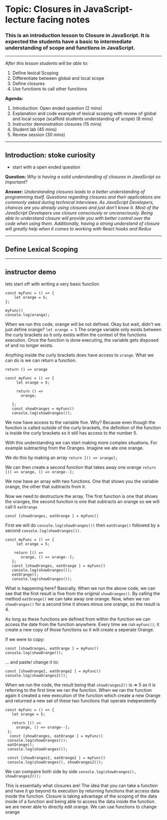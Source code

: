 # Topic: Closures in JavaScript- lecture facing notes 


### This is an introduction lesson to __Closure in JavaScript__. It is expected the students have a basic to intermediate understanding of scope and functions in JavaScript. 
---
*After this lesson students will be able to:*
1. Define lexical Scoping
2. Differentiate between global and local scope
3. Define closures 
4. Use functions to call other functions 

__Agenda:__
1. Introduction: Open ended question (2 mins)
2. Explanation and code example of lexical scoping with review of global and local scope (scaffold students understanding of scope) (8 mins)
3. Instructor demonstration closures (15 mins)
4. Student lab (45 mins)
5. Review session (30 mins)

---

## Introduction: stoke curiosity
- start with a open ended question 

__Question:__  *Why is having a solid understanding of closures in JavaScript so important?*

__Answer:__  *Understanding closures leads to a better understanding of programming itself. Questions regarding closures and their applications are commonly asked during technical interviews. As JavaScript Developers, chances are you already using closures and just don't know it. Most of the JavaScript Developers use closure consciously or unconsciously. Being able to understand closure will provide you with better control over the code when using them. Additionally, having a strong understand of closure will greatly help when it comes to working with React hooks and Redux* 

---
## Define Lexical Scoping

---
## instructor demo 
lets start off with writing a very basic function
```
const myFunc = () => {
    let orange = 5;
};
 
myFunc()
console.log(orange);
```
 
When we run this code, orange will be not defined. 
Okay but wait, didn't we just define orange?
`let orange = 5` 
The orange variable only exists between the curly brackets so it only exists within the context of the functions execution. Once the function is done executing, the variable gets disposed of and no longer exists.
 
Anything inside the curly brackets does have access to `orange`. What we can do is we can return a function. 

```
return () => orange
 
const myFunc = () => {
     let orange = 5;
 
     return () =>
       orange;
  
   };
   const showOranges = myFunc()
   console.log(showOranges());
 ```

 We now have access to the variable five. Why?
 Because even though the function is called outside of the curly brackets, the definition of the function is inside the curly brackets so it still has access to the number 5.
 
 With this understanding we can start making more complex situations. 
 For example subtracting from the Oranges. Imagine we ate one orange.

 We do this by making an array 
 `return [() => orange];`

 We can then create a second function that takes away one orange
 ```return [() => orange, () => orange--];```
 
 We now have an array with two functions. 
 One that shows you the variable orange, the other that subtracts from it. 
 
 Now we need to destructure the array. The first function is one that shows the oranges, the second function is one that subtracts an orange so we will call it `eatOrange`

```
const [showOranges, eatOrange ] = myFunc()
```

First we will do `console.log(showOranges())` then `eatOrange()` followed by a second `console.log(showOranges())`.

``` 
const myFunc = () => {
     let orange = 5;
 
    return [() =>
       orange, () => orange--];
   };
   const [showOranges, eatOrange ] = myFunc()
   console.log(showOranges());
   eatOrange();
   console.log(showOranges());
 ```

  What is happening here? Basically, When we run the above code, we can see that the first result is five from the original `showOranges()`. By calling the method `eatOrange()` we can take away one orange. Now, when we run `showOranges()` for a second time it shows minus one orange, so the result is 4.
 
 As long as these functions are defined from within the function we can access the date from the function anywhere.
 Every time we run `myFunc()`; it create a new copy of those functions so it will create a seperate Orange.
 
 If we were to copy:  
 ```
const [showOranges, eatOrange ] = myFunc()
 console.log(showOrange());
 ```
 ... and paste/ change it to: 
 ```
const [showOrange2, eatOrange2 ] = myFunc()
 console.log(showOranges2()); 
```
When we run the code, the result being that `showOranges2()` is => 5 as it is referring to the first time we ran the function. When we ran the function again it created a new execution of the function which create a new Orange and returned a new set of these two functions that operate independently
 
```
const myFunc = () => {
   let orange = 5;
 
   return [() =>
     orange, () => orange--];
 };
  const [showOranges, eatOrange ] = myFunc()
 console.log(showOranges());
 eatOrange();
 console.log(showOranges());
 
 const [showOranges2, eatOrange2 ] = myFunc()
 console.log(showOranges(), showOranges2());
 ```

We can compaire both side by side
`console.log(showOranges(), showOranges2());`
 
This is essentially what closures are! 
The idea that you can take a function and have it go beyond its execution by returning functions that access data inside the function. Closure is taking advantage of the scoping of the data inside of a function and being able to access the data inside the function.
we are never able to directly edit orange. We can use functions to change orange
